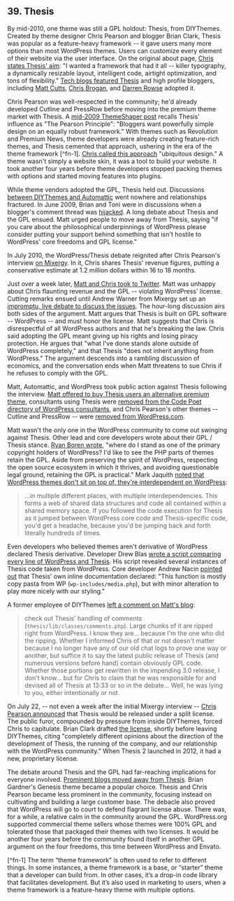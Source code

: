 ## 39. Thesis
 
By mid-2010, one theme was still a GPL holdout: Thesis, from DIYThemes. Created by theme designer Chris Pearson and blogger Brian Clark, Thesis was popular as a feature-heavy framework -- it gave users many more options than most WordPress themes. Users can customize every element of their website via the user interface. On the original about page, <a href="https://web.archive.org/web/20080610074529/http://diythemes.com/thesis/about/">Chris states Thesis' aim</a>: "I wanted a framework that had it all -- killer typography, a dynamically resizable layout, intelligent code, airtight optimization, and tons of flexibility." <a href="http://thenextweb.com/2008/07/17/thesis-represents-the-next-generation-of-wordpress-themes/#!A2Baz">Tech blogs featured Thesis</a> and high profile bloggers, including <a href="http://www.mattcutts.com/blog/switching-things-around/">Matt Cutts</a>, <a href="http://www.chrisbrogan.com/thesis-wordpress-theme/">Chris Brogan</a>, and <a href="http://www.problogger.net/archives/2008/07/18/thesis-a-wordpress-theme-design-worth-considering/">Darren Rowse</a> adopted it.

Chris Pearson was well-respected in the community; he'd already developed Cutline and PressRow before moving into the premium theme market with Thesis. A <a href="http://themeshaper.com/2009/05/21/design-popular-wordpress-theme-chris-pearsons-secret/">mid-2009 ThemeShaper post</a> recalls Thesis' influence as "The Pearson Principle": "Bloggers want powerfully simple design on an equally robust framework." With themes such as Revolution and Premium News, theme developers were already creating feature-rich themes, and Thesis cemented that approach, ushering in the era of the theme framework [^fn-1]. <a href="http://themeshaper.com/2009/05/21/design-popular-wordpress-theme-chris-pearsons-secret/comment-page-1/#comment-9718">Chris called this approach</a> "ubiquitous design." A theme wasn't simply a website skin, it was a tool to build your website. It took another four years before theme developers stopped packing themes with options and started moving features into plugins.

While theme vendors adopted the GPL, Thesis held out. Discussions <a href="http://pomomusings.com/2009/06/04/switch-wordpress-blog/#comment-59022">between DIYThemes and Automattic</a> went nowhere and relationships fractured. In June 2009, Brian and Toni were in discussions when a blogger's comment thread was <a href="http://pomomusings.com/2009/06/04/switch-wordpress-blog/">hijacked</a>. A long debate about Thesis and the GPL ensued. Matt urged people to move away from Thesis, saying "if you care about the philosophical underpinnings of WordPress please consider putting your support behind something that isn't hostile to WordPress' core freedoms and GPL license."

In July 2010, the WordPress/Thesis debate reignited after Chris Pearson's interview <a href="http://mixergy.com/chris-pearson-thesis-interview/">on Mixergy</a>. In it, Chris shares Thesis' revenue figures, putting a conservative estimate at 1.2 million dollars within 16 to 18 months.  

Just over a week later, <a href="https://twitter.com/pearsonified/status/18536597161">Matt and Chris took to Twitter</a>. Matt was unhappy about Chris flaunting revenue and the GPL -- violating WordPress' license. Cutting remarks ensued until Andrew Warner from Mixergy set up an <a href="http://mixergy.com/chris-pearson-matt-mullenweg/">impromptu, live debate to discuss the issues</a>. The hour-long discussion airs both sides of the argument. Matt argues that Thesis is built on GPL software -- WordPress -- and must honor the license. Matt suggests that Chris is disrespectful of all WordPress authors and that he's breaking the law. Chris said adopting the GPL meant giving up his rights and losing piracy protection. He argues that "what I've done stands alone outside of WordPress completely," and that Thesis "does not inherit anything from WordPress." The argument descends into a rambling discussion of economics, and the conversation ends when Matt threatens to sue Chris if he refuses to comply with the GPL. 

Matt, Automattic, and WordPress took public action against Thesis following the interview. <a href="https://twitter.com/photomatt/status/18548422506">Matt offered to buy Thesis users an alternative premium theme</a>, consultants using Thesis were <a href="http://www.flickr.com/photos/mg315/4792383313/">removed from the Code Poet directory of WordPress consultants</a>, and Chris Pearson's other themes -- Cutline and PressRow -- were <a href="http://www.pearsonified.com/2010/11/former-cutline-pressrow-theme-user.php">removed from WordPress.com</a>. 

Matt wasn't the only one in the WordPress community to come out swinging against Thesis. Other lead and core developers wrote about their GPL / Thesis stance. <a href="http://ryan.boren.me/2010/07/15/wordpress-theme-licensing/">Ryan Boren wrote</a>, "where do I stand as one of the primary copyright holders of WordPress? I'd like to see the PHP parts of themes retain the GPL. Aside from preserving the spirit of WordPress, respecting the open source ecosystem in which it thrives, and avoiding questionable legal ground, retaining the GPL is practical." Mark Jaquith <a href="http://markjaquith.wordpress.com/2010/07/17/why-wordpress-themes-are-derivative-of-wordpress/">noted that WordPress themes don't sit on top of, they're interdependent on WordPress</a>:

<blockquote>...in multiple different places, with multiple interdependencies. This forms a web of shared data structures and code all contained within a shared memory space. If you followed the code execution for Thesis as it jumped between WordPress core code and Thesis-specific code, you'd get a headache, because you'd be jumping back and forth literally hundreds of times.</blockquote>

Even developers who believed themes aren't derivative of WordPress declared Thesis derivative. Developer Drew Blas <a href="http://drewblas.com/2010/07/15/an-analysis-of-gpled-code-in-thesis/">wrote a script comparing every line of WordPress and Thesis</a>. His script revealed several instances of Thesis code taken from WordPress. Core developer Andrew Nacin <a href="http://nacin.com/2010/07/15/thesis-gpl/">pointed out</a> that Thesis' own inline documentation declared: "This function is mostly copy pasta from WP (<code>wp-includes/media.php</code>), but with minor alteration to play more nicely with our styling."

A former employee of DIYThemes <a href="http://ma.tt/2010/07/syn-thesis-1/#comment-481845">left a comment on Matt's blog</a>:

<blockquote>check out Thesis' handling of comments (<code>thesis/lib/classes/comments.php</code>). Large chunks of it are ripped right from WordPress. I know they are… because I'm the one who did the ripping. Whether I informed Chris of that or not doesn't matter because I no longer have any of our old chat logs to prove one way or another, but suffice it to say the latest public release of Thesis (and numerous versions before hand) contain obviously GPL code. Whether those portions get rewritten in the impending 3.0 release, I don't know… but for Chris to claim that he was responsible for and devised all of Thesis at 13:33 or so in the debate… Well, he was lying to you, either intentionally or not.</blockquote>

On July 22, -- not even a week after the initial Mixergy interview -- <a href="https://twitter.com/pearsonified/status/19288707443">Chris Pearson announced</a> that Thesis would be released under a split license. The public furor, compounded by pressure from inside DIYThemes, forced Chris to capitulate. Brian Clark drafted <a href="http://technosailor.com/2010/07/29/exclusive-interview-brian-clark-leaves-diythemesthesis-theme/">the license</a>, shortly before leaving DIYThemes, citing "completely different opinions about the direction of the development of Thesis, the running of the company, and our relationship with the WordPress community." When Thesis 2 launched in 2012, it had a new, proprietary license.

The debate around Thesis and the GPL had far-reaching implications for everyone involved. <a href="http://ma.tt/2010/08/syn-thesis-3-switchers/">Prominent blogs moved away from Thesis</a>. Brian Gardner's Genesis theme became a popular choice. Thesis and Chris Pearson became less prominent in the community, focusing instead on cultivating and building a large customer base. The debacle also proved that WordPress will go to court to defend flagrant license abuse. There was, for a while, a relative calm in the community around the GPL. WordPress.org supported commercial theme sellers whose themes were 100% GPL and tolerated those that packaged their themes with two licenses. It would be another four years before the community found itself in another GPL argument on the four freedoms, this time between WordPress and Envato. 


[^fn-1] The term “theme framework” is often used to refer to different things. In some instances, a theme framework is a base, or “starter” theme that a developer can build from. In other cases, it’s a drop-in code library that facilitates development. But it’s also used in marketing to users, when a theme framework is a feature-heavy theme with multiple options.

